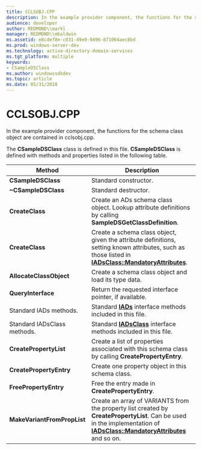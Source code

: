 ```yaml
---
title: CCLSOBJ.CPP
description: In the example provider component, the functions for the schema class object are contained in cclsobj.cpp.
audience: developer
author: REDMOND\\markl
manager: REDMOND\\mbaldwin
ms.assetid: e8cdef8e-c031-49e0-9496-871064aec8bd
ms.prod: windows-server-dev
ms.technology: active-directory-domain-services
ms.tgt_platform: multiple
keywords:
- CSampleDSClass
ms.author: windowssdkdev
ms.topic: article
ms.date: 05/31/2018
---
```


# CCLSOBJ.CPP

In the example provider component, the functions for the schema class object are contained in cclsobj.cpp.

The **CSampleDSClass** class is defined in this file. **CSampleDSClass** is defined with methods and properties listed in the following table.



| Method                      | Description                                                                                                                                                                                                |
|-----------------------------|------------------------------------------------------------------------------------------------------------------------------------------------------------------------------------------------------------|
| **CSampleDSClass**          | Standard constructor.                                                                                                                                                                                      |
| **~CSampleDSClass**         | Standard destructor.                                                                                                                                                                                       |
| **CreateClass**             | Create an ADs schema class object. Lookup attribute definitions by calling **SampleDSGetClassDefinition**.                                                                                                 |
| **CreateClass**             | Create a schema class object, given the attribute definitions, setting known attributes, such as those listed in [**IADsClass::MandatoryAttributes**](iadsclass-property-methods.md).                     |
| **AllocateClassObject**     | Create a schema class object and load its type data.                                                                                                                                                       |
| **QueryInterface**          | Return the requested interface pointer, if available.                                                                                                                                                      |
| Standard IADs methods.      | Standard [**IADs**](/windows/desktop/api/Iads/nn-iads-iads) interface methods included in this file.                                                                                                                                     |
| Standard IADsClass methods. | Standard [**IADsClass**](/windows/desktop/api/Iads/nn-iads-iadsclass) interface methods included in this file.                                                                                                                           |
| **CreatePropertyList**      | Create a list of properties associated with this schema class by calling **CreatePropertyEntry**.                                                                                                          |
| **CreatePropertyEntry**     | Create one property object in this schema class.                                                                                                                                                           |
| **FreePropertyEntry**       | Free the entry made in **CreatePropertyEntry**.                                                                                                                                                            |
| **MakeVariantFromPropList** | Create an array of VARIANTS from the property list created by **CreatePropertyList**. Can be used in the implementation of [**IADsClass::MandatoryAttributes**](iadsclass-property-methods.md) and so on. |



 

 

 




